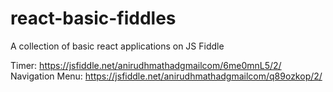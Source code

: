 # react-basic-fiddles
A collection of basic react applications on JS Fiddle

Timer: https://jsfiddle.net/anirudhmathadgmailcom/6me0mnL5/2/
Navigation Menu: https://jsfiddle.net/anirudhmathadgmailcom/q89ozkop/2/
